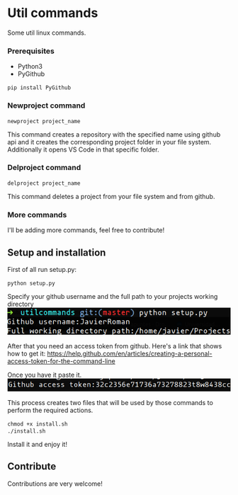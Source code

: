 # Util commands
Some util linux commands.
### Prerequisites
* Python3
* PyGithub
```
pip install PyGithub
```

### Newproject command
```
newproject project_name
```
This command creates a repository with the specified name using github api and it creates the corresponding project folder in your file system. Additionally it opens VS Code in that specific folder.
### Delproject command
```
delproject project_name
```
This command deletes a project from your file system and from github.

### More commands
I'll be adding more commands, feel free to contribute!

## Setup and installation
First of all run setup.py:
```
python setup.py
```
Specify your github username and the full path to your projects working directory
![Username and working irectory](example1.png)

After that you need an access token from github. Here's a link that shows how to get it:
https://help.github.com/en/articles/creating-a-personal-access-token-for-the-command-line

Once you have it paste it.<br/>
![Access token specification](example2.png)

This process creates two files that will be used by those commands to perform the required actions.
```
chmod +x install.sh
./install.sh
```
Install it and enjoy it!

## Contribute
Contributions are very welcome!
